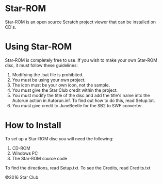 # Star-ROM
Star-ROM is an open source Scratch project viewer that can be installed on CD's.

# Using Star-ROM
Star-ROM is completely free to use. If you wish to make your own Star-ROM disc, it must follow these guidelines:

1. Modifying the .bat file is prohibited.
2. You must be using your own project.
3. The icon must be your own icon, not the sample.
4. You must give the Star Club credit within the project.
5. You must modify the title of the disc and add the title's name into the Autorun action in Autorun.inf. To find out how to do this, read Setup.txt.
6. You must give credit to JuneBeetle for the SB2 to SWF converter.

# How to Install
To set up a Star-ROM disc you will need the following:

1. CD-ROM
2. Windows PC
3. The Star-ROM source code

To find the directions, read Setup.txt.
To see the Credits, read Credits.txt



©2016 Star Club

